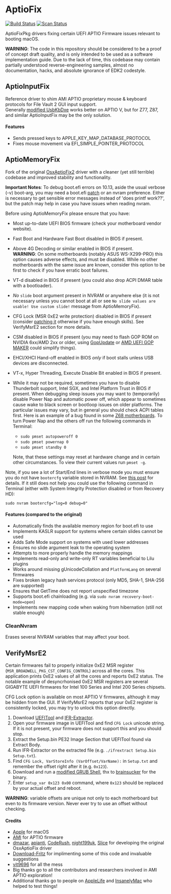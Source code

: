 AptioFix
========

[![Build Status](https://travis-ci.org/acidanthera/AptioFixPkg.svg?branch=master)](https://travis-ci.org/acidanthera/AptioFixPkg) [![Scan Status](https://scan.coverity.com/projects/16009/badge.svg?flat=1)](https://scan.coverity.com/projects/16009)

AptioFixPkg drivers fixing certain UEFI APTIO Firmware issues relevant to booting macOS.

**WARNING**: The code in this repository should be considered to be a proof of concept draft quality, and is only intended to be used as a software implementation guide. Due to the lack of time, this codebase may contain partially understood reverse-engineering samples, almost no documentation, hacks, and absolute ignorance of EDK2 codestyle.

## AptioInputFix 

Reference driver to shim AMI APTIO proprietary mouse & keyboard protocols for File Vault 2 GUI input support.  
Generally [modified UsbKbDxe](https://github.com/acidanthera/AppleSupportPkg/tree/master/Platform/AppleUsbKbDxe) works better on APTIO V, but for Z77, Z87, and similar AptioInputFix may be the only solution. 

#### Features
- Sends pressed keys to APPLE_KEY_MAP_DATABASE_PROTOCOL
- Fixes mouse movement via EFI_SIMPLE_POINTER_PROTOCOL

## AptioMemoryFix

Fork of the original [OsxAptioFix2](https://sourceforge.net/p/cloverefiboot/code/HEAD/tree/OsxAptioFixDrv/) driver with a cleaner (yet still terrible) codebase and improved stability and functionality.

**Important Notes**:
To debug boot.efi errors on 10.13, aside the usual verbose (-v) boot-arg, you may need a boot.efi [patch](http://www.insanelymac.com/forum/topic/331381-aptiomemoryfix/page-7#entry2572595) or an nvram preference. Either is necessary to get sensible error messages instead of 'does printf work??', but the patch may help in case you have issues when reading nvram.

Before using AptioMemoryFix please ensure that you have:
- Most up-to-date UEFI BIOS firmware (check your motherboard vendor website).
- Fast Boot and Hardware Fast Boot disabled in BIOS if present.
- Above 4G Decoding or similar enabled in BIOS if present.  
**WARNING**: On some motherboards (notably ASUS WS-X299-PRO) this option causes adverse effects, and must be disabled. While no other motherboards with the same issue are known, consider this option to be first to check if you have erratic boot failures.
- VT-d disabled in BIOS if present (you could also drop ACPI DMAR table with a bootloader).
- _No_ `slide` boot argument present in NVRAM or anywhere else (it is not necessary unless you cannot boot at all or see `No slide values are usable! Use custom slide!` message from AptioMemoryFix).
- CFG Lock (MSR 0xE2 write protection) disabled in BIOS if present (consider [patching it](https://github.com/LongSoft/UEFITool/blob/master/UEFIPatch/patches.txt) otherwise if you have enough skills). See VerifyMsrE2 section for more details.
- CSM disabled in BIOS if present (you may need to flash GOP ROM on NVIDIA 6xx/AMD 2xx or older, using [GopUpdate](https://www.win-raid.com/t892f16-AMD-and-Nvidia-GOP-update-No-requests-DIY.html#msg15730) or [AMD UEFI GOP MAKER](http://www.insanelymac.com/forum/topic/299614-asus-eah6450-video-bios-uefi-gop-upgrade-and-gop-uefi-binary-in-efi-for-many-ati-cards/page-1#entry2042163) could simplify things).
- EHCI/XHCI Hand-off enabled in BIOS *only* if boot stalls unless USB devices are disconnected.
- VT-x, Hyper Threading, Execute Disable Bit enabled in BIOS if present.
- While it may not be required, sometimes you have to disable Thunderbolt support, Intel SGX, and Intel Platform Trust in BIOS if present.
When debugging sleep issues you may want to (temporarily) disable Power Nap and automatic power off, which appear to sometimes cause wake to black screen or bootloop issues on older platforms. The particular issues may vary, but in general you should check ACPI tables first. Here is an example of a bug found in some [Z68 motherboards](http://www.insanelymac.com/forum/topic/329624-need-cmos-reset-after-sleep-only-after-login/#entry2534645). To turn Power Nap and the others off run the following commands in Terminal:
    - `sudo pmset autopoweroff 0`
    - `sudo pmset powernap 0`
    - `sudo pmset standby 0`

    Note, that these settings may reset at hardware change and in certain other circumstances. To view their current values run `pmset -g`.

Note, if you see a lot of Start/End lines in verbose mode you must ensure you do not have `bootercfg` variable stored in NVRAM. See [this post](https://www.insanelymac.com/forum/topic/331381-aptiomemoryfix/?page=6&tab=comments#comment-2572819) for details. If it still does not help you could use the following command in Terminal (either with System Integrity Protection disabled or from Recovery HD):
```
sudo nvram bootercfg="log=0 debug=0"
```

#### Features (compared to the original)
- Automatically finds the available memory region for boot.efi to use
- Implements KASLR support for systems where certain slides cannot be used
- Adds Safe Mode support on systems with used lower addresses
- Ensures no slide argument leak to the operating system
- Attempts to more properly handle the memory mappings
- Implements read-only and write-only RT variables beneficial to Lilu plugins
- Works around missing gUnicodeCollation and `PlatformLang` on several firmwares
- Fixes broken legacy hash services protocol (only MD5, SHA-1, SHA-256 are supported)
- Ensures that GetTime does not report unspecified timezone
- Supports boot.efi chainloading (e.g. via `sudo nvram recovery-boot-mode=open`)
- Implements new mapping code when waking from hibernation (still not stable enough)

### CleanNvram

Erases several NVRAM variables that may affect your boot.

## VerifyMsrE2

Certain firmwares fail to properly initialize 0xE2 MSR register (`MSR_BROADWELL_PKG_CST_CONFIG_CONTROL`) across all the cores. This application prints 0xE2 values of all the cores and reports 0xE2 status. The notable example of desyncrhonised 0xE2 MSR registers are several GIGABYTE UEFI firmwares for Intel 100 Series and Intel 200 Series chipsets.

CFG Lock option is available on most APTIO V firmwares, although it may be hidden from the GUI. If VerifyMsrE2 reports that your 0xE2 register is consistently locked, you may try to unlock this option directly.

1. Download [UEFITool](https://github.com/LongSoft/UEFITool/releases) and [IFR-Extractor](https://github.com/LongSoft/Universal-IFR-Extractor/releases).
2. Open your firmware image in UEFITool and find `CFG Lock` unicode string. If it is not present, your firmware does not support this and you should stop.
3. Extract the Setup.bin PE32 Image Section that UEFITool found via Extract Body.
4. Run IFR-Extractor on the extracted file (e.g. `./ifrextract Setup.bin Setup.txt`).
5. Find `CFG Lock, VarStoreInfo (VarOffset/VarName):` in `Setup.txt` and remember the offset right after it (e.g. `0x123`).
6. Download and run a [modified GRUB Shell](http://brains.by/posts/bootx64.7z), thx to [brainsucker](https://geektimes.com/post/258090/) for the binary.
7. Enter `setup_var 0x123 0x00` command, where `0x123` should be replaced by your actual offset and reboot.

**WARNING**: variable offsets are unique not only to each motherboard but even to its firmware version. Never ever try to use an offset without checking.

#### Credits
- [Apple](https://www.apple.com) for macOS
- [AMI](https://ami.com) for APTIO firmware
- [dmazar](https://sourceforge.net/u/dmazar/profile/), [apianti](https://sourceforge.net/u/apianti/), [CodeRush](https://github.com/NikolajSchlej), [night199uk](https://github.com/night199uk), [Slice](https://sourceforge.net/u/slice2009/) for developing the original OsxAptioFix driver
- [Download-Fritz](https://github.com/Download-Fritz) for implimenting some of this code and invaluable suggestions
- [vit9696](https://github.com/vit9696) for all the mess
- Big thanks go to all the contributors and researchers involved in AMI APTIO exploration!
- Additional thanks go to people on [AppleLife](http://applelife.ru) and [InsanelyMac](http://insanelymac.com) who helped to test things!
